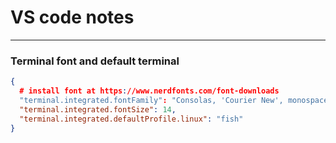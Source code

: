 # VS code notes
---

### Terminal font and default terminal

  ```json
  {
    # install font at https://www.nerdfonts.com/font-downloads
    "terminal.integrated.fontFamily": "Consolas, 'Courier New', monospace, 'Symbols Nerd Font', 'Symbols Nerd Font Mono'",
    "terminal.integrated.fontSize": 14,
    "terminal.integrated.defaultProfile.linux": "fish"
  }
  ```
